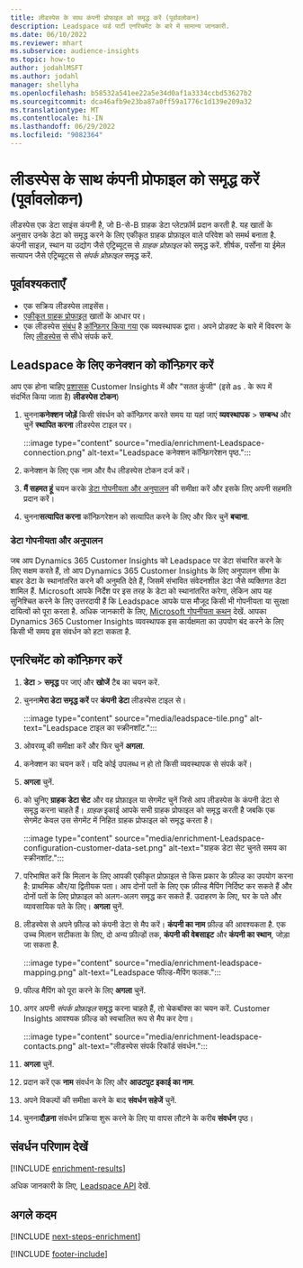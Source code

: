 ```yaml
---
title: लीडस्पेस के साथ कंपनी प्रोफाइल को समृद्ध करें (पूर्वावलोकन)
description: Leadspace थर्ड पार्टी एनरिचमेंट के बारे में सामान्य जानकारी.
ms.date: 06/10/2022
ms.reviewer: mhart
ms.subservice: audience-insights
ms.topic: how-to
author: jodahlMSFT
ms.author: jodahl
manager: shellyha
ms.openlocfilehash: b58532a541ee22a5e34d0af1a3334ccbd53627b2
ms.sourcegitcommit: dca46afb9e23ba87a0ff59a1776c1d139e209a32
ms.translationtype: MT
ms.contentlocale: hi-IN
ms.lasthandoff: 06/29/2022
ms.locfileid: "9082364"
---
```

# <a name="enrich-company-profiles-with-leadspace-preview"></a>लीडस्पेस के साथ कंपनी प्रोफाइल को समृद्ध करें (पूर्वावलोकन)

लीडस्पेस एक डेटा साइंस कंपनी है, जो B-से-B ग्राहक डेटा प्लेटफ़ॉर्म प्रदान करती है. यह खातों के अनुसार उनके डेटा को समृद्ध करने के लिए एकीकृत ग्राहक प्रोफ़ाइल वाले परिवेश को समर्थ बनाता है. कंपनी साइज़, स्थान या उद्योग जैसे एट्रिब्यूट्स से *ग्राहक प्रोफ़ाइल* को समृद्ध करें. शीर्षक, पर्सोना या ईमेल सत्यापन जैसे एट्रिब्यूट्स से *संपर्क प्रोफ़ाइल* समृद्ध करें.

## <a name="prerequisites"></a>पूर्वावश्यकताएँ

- एक सक्रिय लीडस्पेस लाइसेंस।
- [एकीकृत ग्राहक प्रोफाइल](customer-profiles.md) खातों के आधार पर।
- एक लीडस्पेस [संबंध](connections.md) है [कॉन्फ़िगर किया गया](#configure-the-connection-for-leadspace) एक व्यवस्थापक द्वारा। अपने प्रोडक्ट के बारे में विवरण के लिए [लीडस्पेस](https://www.leadspace.com/leadspace-microsoft-dynamics-365/) से सीधे संपर्क करें.

## <a name="configure-the-connection-for-leadspace"></a>Leadspace के लिए कनेक्शन को कॉन्फ़िगर करें

आप एक होना चाहिए [प्रशासक](permissions.md#admin) Customer Insights में और "सतत कुंजी" (इसे as . के रूप में संदर्भित किया जाता है) **लीडस्पेस टोकन**)

1. चुनना**कनेक्शन जोड़ें** किसी संवर्धन को कॉन्फ़िगर करते समय या यहां जाएं **व्यवस्थापक** > **सम्बन्ध** और चुनें **स्थापित करना** लीडस्पेस टाइल पर।

   :::image type="content" source="media/enrichment-Leadspace-connection.png" alt-text="Leadspace कनेक्शन कॉन्फ़िगरेशन पृष्ठ.":::

1. कनेक्शन के लिए एक नाम और वैध लीडस्पेस टोकन दर्ज करें।

1. **मैं सहमत हूं** चयन करके [डेटा गोपनीयता और अनुपालन](#data-privacy-and-compliance) की समीक्षा करें और इसके लिए अपनी सहमति प्रदान करें।

1. चुनना**सत्यापित करना** कॉन्फ़िगरेशन को सत्यापित करने के लिए और फिर चुनें **बचाना**.

### <a name="data-privacy-and-compliance"></a>डेटा गोपनीयता और अनुपालन

जब आप Dynamics 365 Customer Insights को Leadspace पर डेटा संचारित करने के लिए सक्षम करते हैं, तो आप Dynamics 365 Customer Insights के लिए अनुपालन सीमा के बाहर डेटा के स्थानांतरित करने की अनुमति देते हैं, जिसमें संभावित संवेदनशील डेटा जैसे व्यक्तिगत डेटा शामिल हैं. Microsoft आपके निर्देश पर इस तरह के डेटा को स्थानांतरित करेगा, लेकिन आप यह सुनिश्चित करने के लिए उत्तरदायी हैं कि Leadspace आपके पास मौजूद किसी भी गोपनीयता या सुरक्षा दायित्वों को पूरा करता है. अधिक जानकारी के लिए, [Microsoft गोपनीयता कथन](https://go.microsoft.com/fwlink/?linkid=396732) देखें.
आपका Dynamics 365 Customer Insights व्यवस्थापक इस कार्यक्षमता का उपयोग बंद करने के लिए किसी भी समय इस संवर्धन को हटा सकता है.

## <a name="configure-the-enrichment"></a>एनरिचमेंट को कॉन्फ़िगर करें

1. **डेटा** > **समृद्ध** पर जाएं और **खोजें** टैब का चयन करें.

1. चुनना**मेरा डेटा समृद्ध करें** पर **कंपनी डेटा** लीडस्पेस टाइल से।

   :::image type="content" source="media/leadspace-tile.png" alt-text="Leadspace टाइल का स्क्रीनशॉट.":::

1. ओवरव्यू की समीक्षा करें और फिर चुनें **अगला**.

1. कनेक्शन का चयन करें। यदि कोई उपलब्ध न हो तो किसी व्यवस्थापक से संपर्क करें।

1. **अगला** चुनें.

1. को चुनिए **ग्राहक डेटा सेट** और वह प्रोफ़ाइल या सेगमेंट चुनें जिसे आप लीडस्पेस के कंपनी डेटा से समृद्ध करना चाहते हैं। *ग्राहक* इकाई आपके सभी ग्राहक प्रोफाइल को समृद्ध करती है जबकि एक सेगमेंट केवल उस सेगमेंट में निहित ग्राहक प्रोफाइल को समृद्ध करता है।

    :::image type="content" source="media/enrichment-Leadspace-configuration-customer-data-set.png" alt-text="ग्राहक डेटा सेट चुनते समय का स्क्रीनशॉट.":::

1. परिभाषित करें कि मिलान के लिए आपकी एकीकृत प्रोफ़ाइल से किस प्रकार के फ़ील्ड का उपयोग करना है: प्राथमिक और/या द्वितीयक पता। आप दोनों पतों के लिए एक फ़ील्ड मैपिंग निर्दिष्ट कर सकते हैं और दोनों पतों के लिए प्रोफ़ाइल को अलग-अलग समृद्ध कर सकते हैं. उदाहरण के लिए, घर के पते और व्यावसायिक पते के लिए। **अगला** चुनें.

1. लीडस्पेस से अपने फ़ील्ड को कंपनी डेटा से मैप करें। **कंपनी का नाम** फ़ील्ड की आवश्यकता है. एक उच्च मिलान सटीकता के लिए, दो अन्य फ़ील्डों तक, **कंपनी की वेबसाइट** और **कंपनी का स्थान**, जोड़ा जा सकता है.

   :::image type="content" source="media/enrichment-leadspace-mapping.png" alt-text="Leadspace फील्ड-मैपिंग फलक.":::

1. फील्ड मैपिंग को पूरा करने के लिए **अगला** चुनें.

1. अगर अपनी *संपर्क प्रोफ़ाइल* समृद्ध करना चाहते हैं, तो चेकबॉक्स का चयन करें. Customer Insights आवश्यक फ़ील्ड को स्वचालित रूप से मैप कर देगा।

   :::image type="content" source="media/enrichment-leadspace-contacts.png" alt-text="लीडस्पेस संपर्क रिकॉर्ड संवर्धन.":::

1. **अगला** चुनें.

1. प्रदान करें एक **नाम** संवर्धन के लिए और **आउटपुट इकाई का नाम**.

1. अपने विकल्पों की समीक्षा करने के बाद **संवर्धन सहेजें** चुनें.

1. चुनना**दौड़ना** संवर्धन प्रक्रिया शुरू करने के लिए या वापस लौटने के करीब **संवर्धन** पृष्ठ।

## <a name="view-enrichment-results"></a>संवर्धन परिणाम देखें

[!INCLUDE [enrichment-results](includes/enrichment-results.md)]

अधिक जानकारी के लिए, [Leadspace API](https://support.leadspace.com/hc/en-us/sections/201997649-API) देखें.

## <a name="next-steps"></a>अगले कदम

[!INCLUDE [next-steps-enrichment](includes/next-steps-enrichment.md)]

[!INCLUDE [footer-include](includes/footer-banner.md)]
